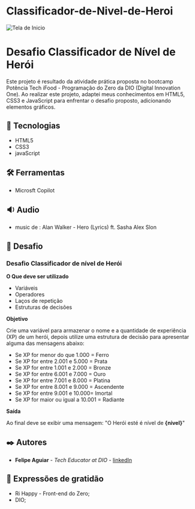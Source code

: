 # Classificador-de-Nivel-de-Heroi

<img src="">![Tela de Inicio](https://github.com/user-attachments/assets/a0d3cee9-30ba-4d31-a526-49c136da8e0f)
</a>

# Desafio Classificador de Nível de Herói

Este projeto é resultado da atividade prática proposta no bootcamp Potência Tech iFood - Programação do Zero da DIO (Digital Innovation One). Ao realizar este projeto, adaptei meus conhecimentos em HTML5, CSS3 e JavaScript para enfrentar o desafio proposto, adicionando elementos gráficos.

## 👾 Tecnologias

*  HTML5
*  CSS3
*  javaScript

## 🛠️ Ferramentas

*  Microsft Copilot

## 🔉 Audio

* music de : Alan Walker - Hero (Lyrics) ft. Sasha Alex Slon

## 📌 Desafio

### Desafio Classificador de nível de Herói

**O Que deve ser utilizado**

- Variáveis
- Operadores
- Laços de repetição
- Estruturas de decisões

**Objetivo**

Crie uma variável para armazenar o nome e a quantidade de experiência (XP) de um herói, depois utilize uma estrutura de decisão para apresentar alguma das mensagens abaixo:

- Se XP for menor do que 1.000 = Ferro
- Se XP for entre 2.001 e 5.000 = Prata
- Se XP for entre 1.001 e 2.000 = Bronze
- Se XP for entre 6.001 e 7.000 = Ouro
- Se XP for entre 7.001 e 8.000 = Platina
- Se XP for entre 8.001 e 9.000 = Ascendente
- Se XP for entre 9.001 e 10.000= Imortal
- Se XP for maior ou igual a 10.001 = Radiante

**Saída**

Ao final deve se exibir uma mensagem:
"O Herói esté é nível de **{nivel}**"

## ✒️ Autores

* **Felipe Aguiar** - *Tech Educator at DIO* - [linkedIn](https://www.linkedin.com/in/felipe-exe/)

## 🎁 Expressões de gratidão

* Ri Happy - Front-end do Zero;
* DIO;
